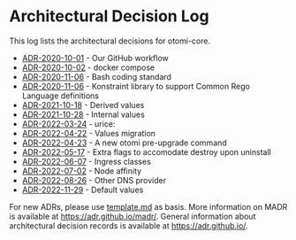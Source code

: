 # Architectural Decision Log

This log lists the architectural decisions for otomi-core.

<!-- adrlog -- Regenerate the content by using "npm run adr". -->

* [ADR-2020-10-01](2020-10-01-github-workflow.md) - Our GitHub workflow
* [ADR-2020-10-02](2020-10-02-docker-compose.md) - docker compose
* [ADR-2020-11-06](2020-11-06-bash-style-guide.md) - Bash coding standard
* [ADR-2020-11-06](2020-11-06-konstraint-policy-library.md) - Konstraint library to support Common Rego Language definitions
* [ADR-2021-10-18](2021-10-18-defaults-and-derived.md) - Derived values
* [ADR-2021-10-28](2021-10-28-internal-values.md) - Internal values
* [ADR-2022-03-24](2022-03-24-custom-ca.md) - urice:
* [ADR-2022-04-22](2022-04-22-values-migration.md) - Values migration
* [ADR-2022-04-23](2022-04-23-pre-upgrade.md) - A new otomi pre-upgrade command
* [ADR-2022-05-17](2022-05-17-destroy-upon-uninstall.md) - Extra flags to accomodate destroy upon uninstall
* [ADR-2022-06-07](2022-06-07-ingress-classes.md) - Ingress classes
* [ADR-2022-07-02](2022-07-02-node-affinity.md) - Node affinity
* [ADR-2022-08-26](2022-08-26-other-dns-provider.md) - Other DNS provider
* [ADR-2022-11-29](2022-11-29-defaults-in-schema.md) - Default values

<!-- adrlogstop -->

For new ADRs, please use [template.md](.template.md) as basis.
More information on MADR is available at <https://adr.github.io/madr/>.
General information about architectural decision records is available at <https://adr.github.io/>.
